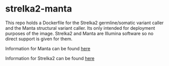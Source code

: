 # strelka2-manta
This repo holds a Dockerfile for the Strelka2 germline/somatic variant caller and the Manta structural variant caller. Its only intended for deployment purposes of the image. Strelka2 and Manta are Illumina software so no direct support is given for them.

Information for Manta can be found [ here ](https://github.com/Illumina/manta)

Information for Strelka2 can be found [ here ](https://github.com/Illumina/strelka)
